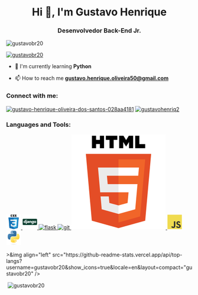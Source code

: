 <h1 align="center">Hi 👋, I'm Gustavo Henrique</h1>
<h3 align="center">Desenvolvedor Back-End Jr.</h3>

<p align="left"> <img src="https://komarev.com/ghpvc/?username=gustavobr20&label=Profile%20views&color=0e75b6&style=flat" alt="gustavobr20" /> </p>

<p align="left"> <a href="https://github.com/ryo-ma/github-profile-trophy"><img src="https://github-profile-trophy.vercel.app/?username=gustavobr20" alt="gustavobr20" /></a> </p>

- 🌱 I'm currently learning **Python**

- 📫 How to reach me **gustavo.henrique.oliveira50@gmail.com**

<h3 align="left">Connect with me:</h3>
<p align="left">
<a href="https://linkedin.com/in/gustavo-henrique-oliveira-dos-santos-028aa4181" target="blank"><img align="center" src="https://raw.githubusercontent.com/rahuldkjain/github-profile-readme-generator/neutral-icons/src/images/icons/Social/linked-in-alt.svg" alt="gustavo-henrique-oliveira-dos-santos-028aa4181" height="30" width="40" /></a>
<a href="https://instagram.com/gustavohenriq2" target="blank"><img align="center" src="https://raw.githubusercontent.com/rahuldkjain/github-profile-readme-generator/neutral-icons/src/images/icons/Social/instagram.svg" alt="gustavohenriq2" height="30" width="40" /></a>
</p>

<h3 align="left">Languages and Tools:</h3>
<p align="left"> <a href="https://www.w3schools.com/css/" target="_blank"> <img src="https://raw.githubusercontent.com/devicons/devicon/master/icons/css3/css3-original-wordmark.svg" alt="css3" width="40" height="40"/> </a> <a href="https://www.djangoproject.com/" target="_blank"> <img src="https://raw.githubusercontent.com/devicons/devicon/master/icons/django/django-original.svg" alt="django" width="40" height="40"/> </a> <a href="https://flask.palletsprojects.com/" target="_blank"> <img src="https://www.vectorlogo.zone/logos/pocoo_flask/pocoo_flask-icon.svg" alt="flask" width="40" height="40"/> </a> <a href="https://git-scm.com/" target="_blank"> <img src="https://www.vectorlogo.zone/logos/git-scm/git-scm-icon.svg" alt="git" width="40" height="40"/> </a> <a href="https://www.w3.org/html/" target="_blank"> <img src="https://raw.githubusercontent.com/devicons/devicon/master/icons/html5/html5-original-wordmark.svg" alt="html5" largura="40" altura="40"/> </a> <a href="https://developer.mozilla.org/en-US/docs/Web/JavaScript" target="_blank"> <img src="https://raw.githubusercontent.com/devicons/devicon/master/icons/javascript/javascript-original.svg" alt="javascript" width="40" height="40"/> </a> <a href="https://www.python.org" target="_blank"> <img src="https://raw.githubusercontent.com/devicons/devicon/master/icons/python/python-original.svg" alt="python" width="40" height="40"/> </a> </p>

<p>>&img align="left" src="https://github-readme-stats.vercel.app/api/top-langs?username=gustavobr20&show_icons=true&locale=en&layout=compact="gustavobr20" /></p>

<p>&nbsp;<img align="center" src="https://github-readme-stats.vercel.app/api?username=gustavobr20&show_icons=true&locale=en" alt="gustavobr20" /></p>
